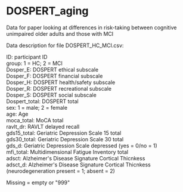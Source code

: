 # DOSPERT_aging
Data for paper looking at differences in risk-taking between cognitive unimpaired older adults and those with MCI  

Data description for file DOSPERT_HC_MCI.csv:  

ID: participant ID  
group: 1 = HC; 2 = MCI  
Dosper_E: DOSPERT ethical subscale  
Dosper_F: DOSPERT financial subscale  
Dosper_H: DOSPERT health/safety subscale  
Dosper_R: DOSPERT recreational subscale  
Dosper_S: DOSPERT social subscale  
Dospert_total: DOSPERT total  
sex: 1 = male; 2 = female  
age: Age  
moca_total: MoCA total  
ravlt_dr: RAVLT delayed recall  
gds15_total: Geriatric Depression Scale 15 total  
gds30_total: Geriatric Depression Scale 30 total  
gds_d: Geriatric Depression Scale depressed (yes = 0/no = 1)	  
mfi_total: Multidimensional Fatigue Inventory total  
adsct: Alzheimer's Disease Signature Cortical Thicnkess  
adsct_d: Alzheimer's Disease Signature Cortical Thicnkess	(neurodegeneration present = 1; absent = 2)  
  
Missing = empty or "999"  
